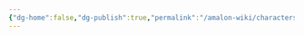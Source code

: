 ```yaml
---
{"dg-home":false,"dg-publish":true,"permalink":"/amalon-wiki/characters/minor-characters/siverra-aintuli/","dgPassFrontmatter":true,"noteIcon":""}
---
```


